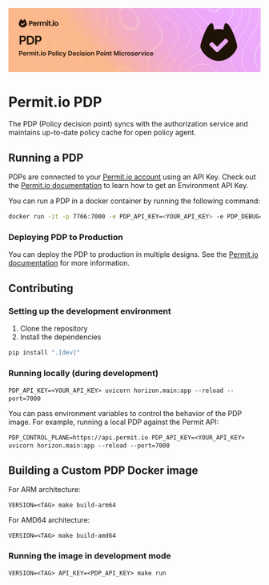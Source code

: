 ![PDP.png](imgs/PDP.png)
# Permit.io PDP
The PDP (Policy decision point) syncs with the authorization service and maintains up-to-date policy cache for open policy agent.

## Running a PDP
PDPs are connected to your [Permit.io account](https://docs.permit.io/quickstart) using an API Key.
Check out the [Permit.io documentation](https://docs.permit.io/manage-your-account/projects-and-env#fetching-and-rotating-the-api-key) to learn how to get an Environment API Key.

You can run a PDP in a docker container by running the following command:
```bash
docker run -it -p 7766:7000 -e PDP_API_KEY=<YOUR_API_KEY> -e PDP_DEBUG=True permitio/pdp-v2:latest
```

### Deploying PDP to Production
You can deploy the PDP to production in multiple designs. See the [Permit.io documentation](https://docs.permit.io/concepts/pdp/overview) for more information.

## Contributing

### Setting up the development environment
1. Clone the repository
2. Install the dependencies
```bash
pip install ".[dev]"
```

### Running locally (during development)
```
PDP_API_KEY=<YOUR_API_KEY> uvicorn horizon.main:app --reload --port=7000
```

You can pass environment variables to control the behavior of the PDP image.
For example, running a local PDP against the Permit API:
```
PDP_CONTROL_PLANE=https://api.permit.io PDP_API_KEY=<YOUR_API_KEY> uvicorn horizon.main:app --reload --port=7000
```

## Building a Custom PDP Docker image
For ARM architecture:
```
VERSION=<TAG> make build-arm64
```
For AMD64 architecture:
```
VERSION=<TAG> make build-amd64
```

### Running the image in development mode
```
VERSION=<TAG> API_KEY=<PDP_API_KEY> make run
```
